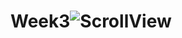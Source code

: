 # Week3![ScrollView](https://user-images.githubusercontent.com/50390723/161779858-ffc382ee-4226-4278-bbc8-087337760496.gif)

